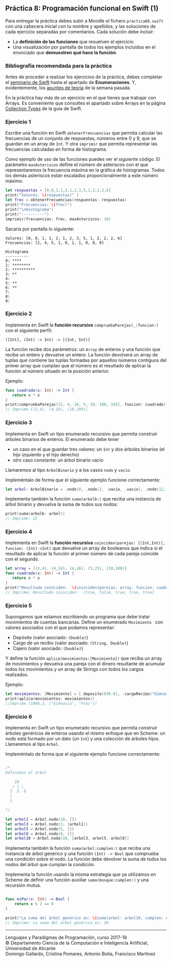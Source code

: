 ## Práctica 8: Programación funcional en Swift (1)

Para entregar la práctica debes subir a Moodle el fichero
`practica08.swift` con una cabecera inicial con tu nombre y apellidos,
y las soluciones de cada ejercicio separadas por comentarios. Cada
solución debe incluir:

- La **definición de las funciones** que resuelven el ejercicio.
- Una visualización por pantalla de todos los ejemplos incluidos en el
  enunciado que **demuestren qué hace la función**.

### Bibliografía recomendada para la práctica ###

Antes de proceder a realizar los ejercicios de la práctica, debes
completar el
[seminario de Swift](https://github.com/domingogallardo/apuntes-lpp/blob/master/seminarios/seminario2-swift/seminario2-swift.md)
hasta el apartado de **Enumeraciones**. Y, evidentemente, los [apuntes
de teoría](https://github.com/domingogallardo/apuntes-lpp/blob/master/teoria/tema05-programacion-funcional-swift/tema05-programacion-funcional-swift.md) de la semana pasada.

En la práctica hay más de un ejercicio en el que tienes que trabajar
con Arrays. Es conveniente que consultes el apartado sobre Arrays en
la página [Collection
Types](https://developer.apple.com/library/content/documentation/Swift/Conceptual/Swift_Programming_Language/CollectionTypes.html#//apple_ref/doc/uid/TP40014097-CH8-ID105)
de la guía de Swift.


### Ejercicio 1 ###

Escribe una función en Swift `obtenerFrencuencias` que permita calcular las
frecuencias de un conjunto de respuestas, números entre 0 y 9, que se
guardan en un array de `Int`. Y otra `imprimir` que permita representar las
frecuencias calculadas en forma de histograma.

Como ejemplo de uso de las funciones puedes ver el siguiente
código. El parámetro `maxAsteriscos` define el número de asteriscos
con el que representaremos la frecuencia máxima en la gráfica de
histogramas. Todos los demás asteriscos están escalados
proporcionalmente a este número máximo.


```swift
let respuestas = [0,0,1,1,2,1,2,3,5,1,2,2,2,6]
print("Valores: \(respuestas)" )
let frec = obtenerFrecuencias(respuestas: respuestas)
print("Frecuencias: \(frec)")
print("\nHistograma")
print("----------")
imprimir(frecuencias: frec, maxAsteriscos: 10)
```

Sacaría por pantalla lo siguiente:


```
Valores: [0, 0, 1, 1, 2, 1, 2, 3, 5, 1, 2, 2, 2, 6]
Frecuencias: [2, 4, 5, 1, 0, 1, 1, 0, 0, 0]

Histograma
----------
0: ****
1: ********
2: **********
3: **
4:
5: **
6: **
7:
8:
9:
```



### Ejercicio 2 ###

Implementa en Swift la **función recursiva**
`compruebaParejas(_:funcion:)` con el siguiente perfil:

```
([Int], (Int) -> Int) -> [(Int, Int)]
```

La función recibe dos parámetros: un `Array` de enteros y una función
que recibe un entero y devuelve un entero. La función devolverá un
array de tuplas que contiene las tuplas formadas por aquellos números
contiguos del primer array que cumplan que el número es el resultado
de aplicar la función al número situado en la posición anterior.

Ejemplo:

```swift
func cuadrado(x: Int) -> Int {
   return x * x
}
print(compruebaParejas([2, 4, 16, 5, 10, 100, 105], funcion: cuadrado))
// Imprime [(2,4), (4,16), (10,100)]
```


### Ejercicio 3 ###

Implementa en Swift un tipo enumerado recursivo que permita construir
árboles binarios de enteros. El enumerado debe tener 

- un caso en el que guardar tres valores: un `Int` y dos árboles
binarios (el hijo izquierdo y el hijo derecho)
- otro caso constante: un árbol binario vacío 

Llamaremos al tipo `ArbolBinario` y a los casos `nodo` y `vacio`.

Impleméntalo de forma que el siguiente ejemplo funcione correctamente:

```swift
let arbol: ArbolBinario = .nodo(8, .nodo(2, .vacio, .vacio), .nodo(12, .vacio, .vacio))
```

Implementa también la función `suma(arbolb:)` que reciba una instancia de
árbol binario y devuelva la suma de todos sus nodos:

```swift
print(suma(arbolb: arbol))
// Imprime: 22
```

### Ejercicio 4 ###

Implementa en Swift la **función recursiva**
`coinciden(parejas: [(Int,Int)], funcion: (Int)->Int)` que devuelve
un array de booleanos que indica si el resultado de aplicar la función
al primer número de cada pareja coincide con el segundo.

```swift
let array = [(2,4), (4,14), (4,16), (5,25), (10,100)]
func cuadrado(x: Int) -> Int {
   return x * x
}
print("Resultado coinciden:  \(coinciden(parejas: array, funcion: cuadrado))\n")
// Imprime: Resultado coinciden:  [true, false, true, true, true]
```



### Ejercicio 5 ###

Supongamos que estamos escribiendo un programa que debe tratar
movimientos de cuentas bancarias. Define un enumerado `Movimiento `
con valores asociados con el que podamos representar:

- Depósito (valor asociado: `(Double)`)
- Cargo de un recibo (valor asociado: `(String, Double)`)
- Cajero (valor asociado: `(Double)`)

Y define la función `aplica(movimientos:[Movimiento])` que reciba un
array de movimientos y devuelva una pareja con el dinero resultante de acumular todos
los movimientos y un array de Strings con todos los cargos realizados.

Ejemplo:


```swift
let movimientos: [Movimiento] = [.deposito(830.0), .cargoRecibo("Gimnasio", 45.0), .deposito(400.0), .cajero(100.0), .cargoRecibo("Fnac", 38.70)]
print(aplica(movimientos: movimientos))
//Imprime (1046.3, ["Gimnasio", "Fnac"])
```


### Ejercicio 6 ###

Implementa en Swift un tipo enumerado recursivo que permita construir
árboles genéricos de enteros usando el mismo enfoque que en Scheme: un
nodo está formado por un dato (un `Int`) y una colección de árboles
hijos. Llamaremos al tipo `Arbol`.

Impleméntalo de forma que el siguiente ejemplo funcione correctamente:

```swift

/*
Definimos el árbol

    10
   / | \
  3  5  8
  |
  1

*/

let arbol1 = Arbol.nodo(10, [])
let arbol3 = Arbol.nodo(3, [arbol1])
let arbol5 = Arbol.nodo(5, [])
let arbol8 = Arbol.nodo(8, [])
let arbol10 = Arbol.nodo(10, [arbol3, arbol5, arbol8])
```

Implementa también la función `suma(arbol:cumplen:)` que reciba una instancia de
árbol genérico y una función `(Int) -> Bool` que comprueba una
condición sobre el nodo. La función debe devolver la suma de todos los
nodos del árbol que cumplan la condición. 

Implementa la función usando la misma estrategia que ya utilizamos en
Scheme de definir una función auxiliar `suma(bosque:cumplen:)` y una recursión
mutua.


```swift

func esPar(x: Int) -> Bool {
    return x % 2 == 0
}

print("La suma del árbol genérico es: \(suma(arbol: arbol10, cumplen: esPar))")
// Imprime: La suma del árbol genérico es: 28
```


----

Lenguajes y Paradigmas de Programación, curso 2017-18  
© Departamento Ciencia de la Computación e Inteligencia Artificial, Universidad de Alicante  
Domingo Gallardo, Cristina Pomares, Antonio Botía, Francisco Martínez





